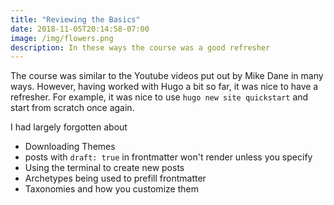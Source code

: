 ```yaml
---
title: "Reviewing the Basics"
date: 2018-11-05T20:14:58-07:00
image: /img/flowers.png
description: In these ways the course was a good refresher
---
```


The course was similar to the Youtube videos put out by Mike Dane in many ways. However, having worked with Hugo a bit so far, it was nice to have a refresher. For example, it was nice to use `hugo new site quickstart` and start from scratch once again.

I had largely forgotten about

 * Downloading Themes
 * posts with `draft: true` in frontmatter won't render unless you specify
 * Using the terminal to create new posts
 * Archetypes being used to prefill frontmatter
 * Taxonomies and how you customize them
